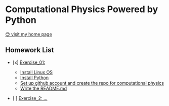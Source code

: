 # Computational Physics Powered by Python

[:blush: visit my home page](https://mageluer.github.io)
 
## Homework List
- \[x] [Exercise_01:](#) 
  - [Install Linux OS](#)
  - [Install Python](#)
  - [Set up github account and create the repo for computational physics](#)
  - [Write the README.md](#)

- \[ ] [Exercise_2: ...](#)
